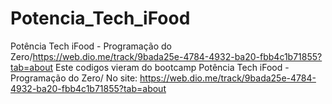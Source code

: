 # Potencia_Tech_iFood
Potência Tech iFood - Programação do Zero/https://web.dio.me/track/9bada25e-4784-4932-ba20-fbb4c1b71855?tab=about
Este codigos vieram do bootcamp Potência Tech iFood - Programação do Zero/
No site: https://web.dio.me/track/9bada25e-4784-4932-ba20-fbb4c1b71855?tab=about
